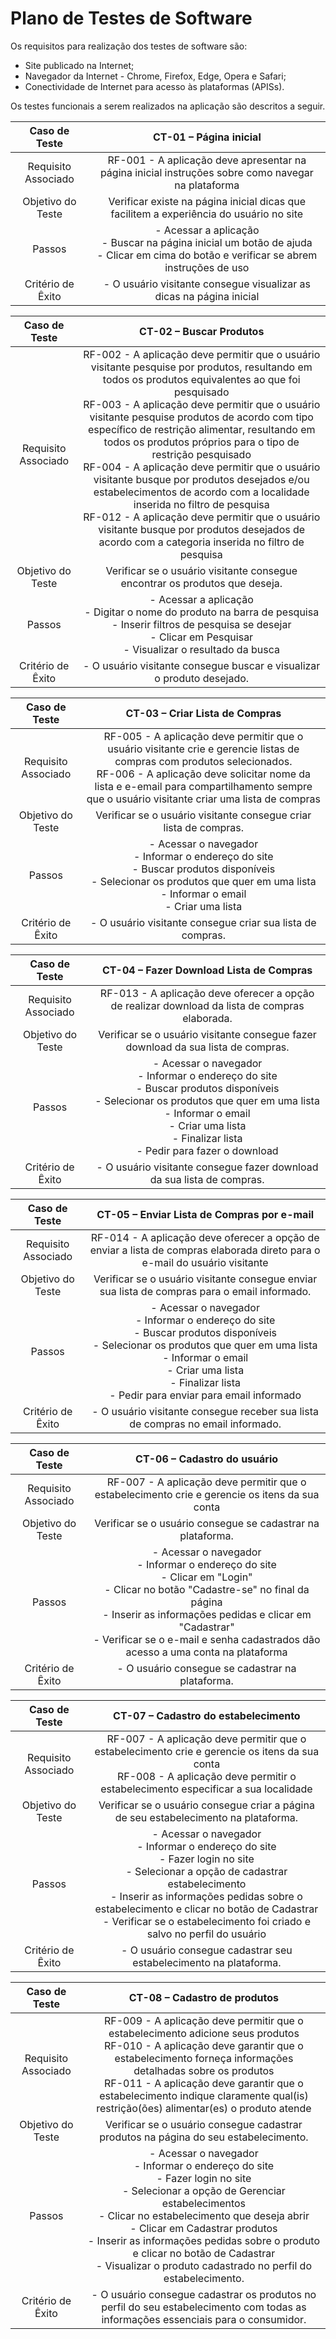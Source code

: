 # Plano de Testes de Software

Os requisitos para realização dos testes de software são:
- Site publicado na Internet;
- Navegador da Internet - Chrome, Firefox, Edge, Opera e Safari;
- Conectividade de Internet para acesso às plataformas (APISs).
  
Os testes funcionais a serem realizados na aplicação são descritos a seguir.

| **Caso de Teste** 	| **CT-01 – Página inicial** 	|
|:---:	|:---:	|
|	Requisito Associado 	| RF-001 - A aplicação deve apresentar na página inicial instruções sobre como navegar na plataforma |
| Objetivo do Teste 	| Verificar existe na página inicial dicas que facilitem a experiência do usuário no site |
| Passos 	| - Acessar a aplicação <br> - Buscar na página inicial um botão de ajuda <br> - Clicar em cima do botão e verificar se abrem instruções de uso |
|Critério de Êxito | - O usuário visitante consegue visualizar as dicas na página inicial |

 
| **Caso de Teste** 	| **CT-02 – Buscar Produtos** 	|
|:---:	|:---:	|
|	Requisito Associado 	| RF-002 - A aplicação deve permitir que o usuário visitante pesquise por produtos, resultando em todos os produtos equivalentes ao que foi pesquisado <br> RF-003 - A aplicação deve permitir que o usuário visitante pesquise produtos de acordo com tipo específico de restrição alimentar, resultando em todos os produtos próprios para o tipo de restrição pesquisado <br> RF-004 - A aplicação deve permitir que o usuário visitante busque por produtos desejados e/ou estabelecimentos de acordo com a localidade inserida no filtro de pesquisa <br> RF-012 - A aplicação deve permitir que o usuário visitante busque por produtos desejados de acordo com a categoria inserida no filtro de pesquisa|
| Objetivo do Teste 	| Verificar se o usuário visitante consegue encontrar os produtos que deseja. |
| Passos 	| - Acessar a aplicação <br> - Digitar o nome do produto na barra de pesquisa <br> - Inserir filtros de pesquisa se desejar <br> - Clicar em Pesquisar <br> - Visualizar o resultado da busca |
|Critério de Êxito | - O usuário visitante consegue buscar e visualizar o produto desejado. |



| Caso de Teste 	| **CT-03 – Criar Lista de Compras**	|
|:---:	|:---:	|
|Requisito Associado  | RF-005	- A aplicação deve permitir que o usuário visitante crie e gerencie listas de compras com produtos selecionados. <br> RF-006 - A aplicação deve solicitar nome da lista e e-email para compartilhamento sempre que o usuário visitante criar uma lista de compras |
| Objetivo do Teste 	| Verificar se o usuário visitante consegue criar lista de compras. |
| Passos 	| - Acessar o navegador <br> - Informar o endereço do site <br> - Buscar produtos disponíveis <br> - Selecionar os produtos que quer em uma lista <br> - Informar o email <br> - Criar uma lista |
|Critério de Êxito | - O usuário visitante consegue criar sua lista de compras. |



| Caso de Teste 	| **CT-04 – Fazer Download Lista de Compras**	|
|:---:	|:---:	|
| Requisito Associado | RF-013	- A aplicação deve oferecer a opção de realizar download da lista de compras elaborada. |
| Objetivo do Teste 	| Verificar se o usuário visitante consegue fazer download da sua lista de compras. |
| Passos 	| - Acessar o navegador <br> - Informar o endereço do site <br> - Buscar produtos disponíveis <br> - Selecionar os produtos que quer em uma lista <br> - Informar o email <br> - Criar uma lista <br> - Finalizar lista <br> - Pedir para fazer o download |
|Critério de Êxito | - O usuário visitante consegue fazer download da sua lista de compras. |



| Caso de Teste 	| **CT-05 – Enviar Lista de Compras por e-mail**	|
|:---:	|:---:	|
|Requisito Associado | RF-014	- A aplicação deve oferecer a opção de enviar a lista de compras elaborada direto para o e-mail do usuário visitante |
| Objetivo do Teste 	| Verificar se o usuário visitante consegue enviar sua lista de compras para o email informado. |
| Passos 	| - Acessar o navegador <br> - Informar o endereço do site <br> - Buscar produtos disponíveis <br> - Selecionar os produtos que quer em uma lista <br> - Informar o email <br> - Criar uma lista <br> - Finalizar lista <br> - Pedir para enviar para email informado |
|Critério de Êxito | - O usuário visitante consegue receber sua lista de compras no email informado. |

| Caso de Teste 	| **CT-06 – Cadastro do usuário**	|
|:---:	|:---:	|
|Requisito Associado | RF-007	- A aplicação deve permitir que o estabelecimento crie e gerencie os itens da sua conta  |
| Objetivo do Teste 	| Verificar se o usuário consegue se cadastrar na plataforma. |
| Passos 	| - Acessar o navegador <br> - Informar o endereço do site <br> - Clicar em "Login" <br> - Clicar no botão "Cadastre-se" no final da página <br> - Inserir as informações pedidas e clicar em "Cadastrar" <br> - Verificar se o e-mail e senha cadastrados dão acesso a uma conta na plataforma |
|Critério de Êxito | - O usuário consegue se cadastrar na plataforma. |

| Caso de Teste 	| **CT-07 – Cadastro do estabelecimento**	|
|:---:	|:---:	|
|Requisito Associado | RF-007	- A aplicação deve permitir que o estabelecimento crie e gerencie os itens da sua conta <br> RF-008 - A aplicação deve permitir o estabelecimento especificar a sua localidade |
| Objetivo do Teste 	| Verificar se o usuário consegue criar a página de seu estabelecimento na plataforma. |
| Passos 	| - Acessar o navegador <br> - Informar o endereço do site <br> - Fazer login no site <br> - Selecionar a opção de cadastrar estabelecimento <br> - Inserir as informações pedidas sobre o estabelecimento e clicar no botão de Cadastrar <br> - Verificar se o estabelecimento foi criado e salvo no perfil do usuário |
|Critério de Êxito | - O usuário consegue cadastrar seu estabelecimento na plataforma. |

| Caso de Teste 	| **CT-08 – Cadastro de produtos**	|
|:---:	|:---:	|
|Requisito Associado | RF-009	- A aplicação deve permitir que o estabelecimento adicione seus produtos <br> RF-010 - A aplicação deve garantir que o estabelecimento forneça informações detalhadas sobre os produtos <br> RF-011 - A aplicação deve garantir que o estabelecimento indique claramente qual(is) restrição(ões) alimentar(es) o produto atende |
| Objetivo do Teste 	| Verificar se o usuário consegue cadastrar produtos na página do seu estabelecimento. |
| Passos 	| - Acessar o navegador <br> - Informar o endereço do site <br> - Fazer login no site <br> - Selecionar a opção de Gerenciar estabelecimentos <br> - Clicar no estabelecimento que deseja abrir <br> - Clicar em Cadastrar produtos <br> - Inserir as informações pedidas sobre o produto e clicar no botão de Cadastrar <br> - Visualizar o produto cadastrado no perfil do estabelecimento. |
|Critério de Êxito | - O usuário consegue cadastrar os produtos no perfil do seu estabelecimento com todas as informações essenciais para o consumidor. |
